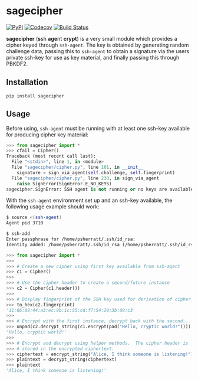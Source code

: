 # sagecipher

[![PyPI](https://img.shields.io/pypi/v/sagecipher.svg)](https://pypi.python.org/pypi/sagecipher)
[![Codecov](https://img.shields.io/codecov/c/github/p-sherratt/sagecipher/master.svg)](https://codecov.io/gh/p-sherratt/sagecipher)
[![Build Status](https://travis-ci.org/p-sherratt/sagecipher.svg?branch=master)](https://travis-ci.org/p-sherratt/sagecipher)

**sagecipher** (**s**sh **age**nt **crypt**) is a very small module which provides a cipher keyed through `ssh-agent`.  The key is obtained by generating random challenge data, passing this to `ssh-agent` to obtain a signature via the users private ssh-key for use as key material, and finally passing this through PBKDF2.

## Installation
```
pip install sagecipher
```

## Usage
Before using, `ssh-agent` must be running with at least one ssh-key available for producing cipher key material:

```python
>>> from sagecipher import *
>>> cfail = Cipher()
Traceback (most recent call last):
  File "<stdin>", line 1, in <module>
  File "sagecipher/cipher.py", line 101, in __init__
    signature = sign_via_agent(self.challenge, self.fingerprint)
  File "sagecipher/cipher.py", line 230, in sign_via_agent
    raise SignError(SignError.E_NO_KEYS)
sagecipher.SignError: SSH agent is not running or no keys are available
```

With the `ssh-agent` environment set up and an ssh-key available, the following usage example should work:

```sh
$ source <(ssh-agent)
Agent pid 3710

$ ssh-add
Enter passphrase for /home/psherratt/.ssh/id_rsa:
Identity added: /home/psherratt/.ssh/id_rsa (/home/psherratt/.ssh/id_rsa)
```
```python
>>> from sagecipher import *
>>>
>>> # Create a new cipher using first key available from ssh-agent
>>> c1 = Cipher()
>>> 
>>> # Use the cipher header to create a second/future instance
>>> c2 = Cipher(c1.header())
>>>    
>>> # Display fingerprint of the SSH key used for derivation of cipher key
>>> to_hex(c2.fingerprint)
'11:66:89:44:a3:ec:9b:1c:55:cd:f7:54:20:3b:09:c3'
>>>
>>> # Encrypt with the first instance, decrypt back with the second...
>>> unpad(c2.decrypt_string(c1.encrypt(pad("Hello, cryptic world!"))))
'Hello, cryptic world!'
>>>
>>> # Encrypt and decrypt using helper methods.  The cipher header is
>>> # stored in the encrypted ciphertext.
>>> ciphertext = encrypt_string("Alice, I think someone is listening!")
>>> plaintext = decrypt_string(ciphertext)
>>> plaintext
'Alice, I think someone is listening!'
```
